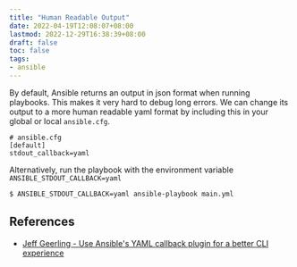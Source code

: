 ```yaml
---
title: "Human Readable Output"
date: 2022-04-19T12:08:07+08:00
lastmod: 2022-12-29T16:38:39+08:00
draft: false
toc: false
tags:
- ansible
---
```


By default, Ansible returns an output in json format when running playbooks.
This makes it very hard to debug long errors. We can change its output to a more
human readable yaml format by including this in your global or local `ansible.cfg`.
```
# ansible.cfg
[default]
stdout_callback=yaml
```

Alternatively, run the playbook with the environment variable
`ANSIBLE_STDOUT_CALLBACK=yaml`

```bash
$ ANSIBLE_STDOUT_CALLBACK=yaml ansible-playbook main.yml
```

## References
- [Jeff Geerling - Use Ansible's YAML callback plugin for a better CLI experience](https://www.jeffgeerling.com/blog/2018/use-ansibles-yaml-callback-plugin-better-cli-experience)
